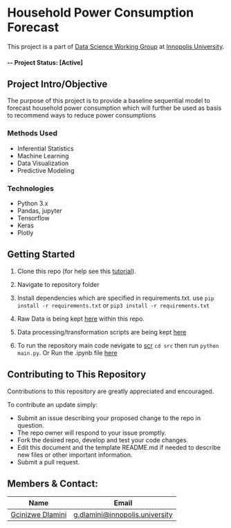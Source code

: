 # Household Power Consumption Forecast
This project is a part of [Data Science Working Group](http://google.com) at [Innopolis University](https://university.innopolis.ru/en/).

#### -- Project Status: [Active]

## Project Intro/Objective
The purpose of this project is to provide a baseline sequential model to forecast household power consumption which will further be used as basis to recommend ways to reduce power consumptions


### Methods Used
* Inferential Statistics
* Machine Learning
* Data Visualization
* Predictive Modeling

### Technologies
* Python 3.x
* Pandas, jupyter
* Tensorflow
* Keras
* Plotly


## Getting Started

1. Clone this repo (for help see this [tutorial](https://help.github.com/articles/cloning-a-repository/)).
1. Navigate to repository folder
1. Install dependencies which are specified in requirements.txt. use `pip install -r requirements.txt` or `pip3 install -r requirements.txt`
1. Raw Data is being kept [here](Dataset) within this repo.

1. Data processing/transformation scripts are being kept [here](src)

1. To run the repository main code nevigate to [scr](src) `cd src` then run `python main.py`. Or Run the .ipynb file [here](src)

## Contributing to This Repository
Contributions to this repository are greatly appreciated and encouraged.

To contribute an update simply:
* Submit an issue describing your proposed change to the repo in question.
* The repo owner will respond to your issue promptly.
* Fork the desired repo, develop and test your code changes.
* Edit this document and the template README.md if needed to describe new files or other important information.
* Submit a pull request.

## Members & Contact:

|Name     |  Email          |
|---------|-----------------|
|[Gcinizwe Dlamini](https://github.com/Gci04)| g.dlamini@innopolis.university       |
